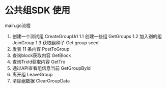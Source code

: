 # 公共组SDK 使用

main.go流程

1. 创建一个测试组 CreateGroupUrl 
   1.1 创建一些组  GetGroups
   1.2 加入别的组 JoinGroup
   1.3 获取组种子 Get group seed
2. 发表 11 条内容 PostToGroup
3. 查询block获取内容 GetBlock
3. 查询TrxId获取内容 GetTrx
4. 通过API查看组信息当前 GetGroupById
5. 离开组 LeaveGroup
6. 清除组数据 ClearGroupData


